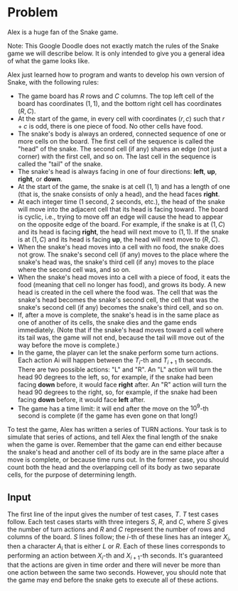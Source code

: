 # Problem

Alex is a huge fan of the Snake game.

Note: This Google Doodle does not exactly match the rules of the Snake game we will describe below. It is only intended to give you a general idea of what the game looks like.

Alex just learned how to program and wants to develop his own version of Snake, with the following rules:

- The game board has $R$ rows and $C$ columns. The top left cell of the board has coordinates $(1, 1)$, and the bottom right cell has coordinates $(R, C)$.
- At the start of the game, in every cell with coordinates $(r, c)$ such that $r + c$ is odd, there is one piece of food. No other cells have food.
- The snake's body is always an ordered, connected sequence of one or more cells on the board. The first cell of the sequence is called the "head" of the snake. The second cell (if any) shares an edge (not just a corner) with the first cell, and so on. The last cell in the sequence is called the "tail" of the snake.
- The snake's head is always facing in one of four directions: **left**, **up**, **right**, or **down**.
- At the start of the game, the snake is at cell $(1, 1)$ and has a length of one (that is, the snake consists of only a head), and the head faces **right**.
- At each integer time (1 second, 2 seconds, etc.), the head of the snake will move into the adjacent cell that its head is facing toward. The board is cyclic, i.e., trying to move off an edge will cause the head to appear on the opposite edge of the board. For example, if the snake is at $(1, C)$ and its head is facing **right**, the head will next move to $(1, 1)$. If the snake is at $(1, C)$ and its head is facing **up**, the head will next move to $(R, C)$.
- When the snake's head moves into a cell with no food, the snake does not grow. The snake's second cell (if any) moves to the place where the snake's head was, the snake's third cell (if any) moves to the place where the second cell was, and so on.
- When the snake's head moves into a cell with a piece of food, it eats the food (meaning that cell no longer has food), and grows its body. A new head is created in the cell where the food was. The cell that was the snake's head becomes the snake's second cell, the cell that was the snake's second cell (if any) becomes the snake's third cell, and so on.
- If, after a move is complete, the snake's head is in the same place as one of another of its cells, the snake dies and the game ends immediately. (Note that if the snake's head moves toward a cell where its tail was, the game will not end, because the tail will move out of the way before the move is complete.)
- In the game, the player can let the snake perform some turn actions. Each action Ai will happen between the $T_i$-th and $T_{i+1}$ th seconds. There are two possible actions: "L" and "R". An "L" action will turn the head 90 degrees to the left, so, for example, if the snake had been facing **down** before, it would face **right** after. An "R" action will turn the head 90 degrees to the right, so, for example, if the snake had been facing **down** before, it would face **left** after.
- The game has a time limit: it will end after the move on the $10^9$-th second is complete (if the game has even gone on that long!)

To test the game, Alex has written a series of TURN actions. Your task is to simulate that series of actions, and tell Alex the final length of the snake when the game is over. Remember that the game can end either because the snake's head and another cell of its body are in the same place after a move is complete, or because time runs out. In the former case, you should count both the head and the overlapping cell of its body as two separate cells, for the purpose of determining length.

## Input

The first line of the input gives the number of test cases, $T$. $T$ test cases follow. Each test cases starts with three integers $S$, $R$, and $C$, where $S$ gives the number of turn actions and $R$ and $C$ represent the number of rows and columns of the board. $S$ lines follow; the $i$-th of these lines has an integer $X_i$, then a character $A_i$ that is either $L$ or $R$. Each of these lines corresponds to performing an action between $X_i$-th and $X_{i+1}$-th seconds. It's guaranteed that the actions are given in time order and there will never be more than one action between the same two seconds. However, you should note that the game may end before the snake gets to execute all of these actions.

